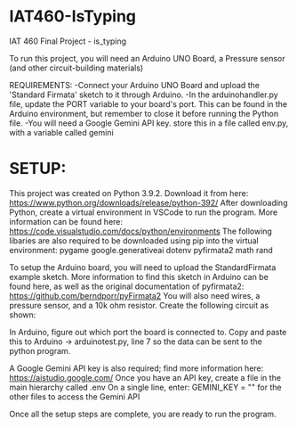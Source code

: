 # IAT460-IsTyping
IAT 460 Final Project - is_typing

To run this project, you will need an Arduino UNO Board, a Pressure sensor (and other circuit-building materials)

REQUIREMENTS:
-Connect your Arduino UNO Board and upload the 'Standard Firmata' sketch to it through Arduino.
-In the arduinohandler.py file, update the PORT variable to your board's port. This can be found in the Arduino environment, but remember to close it before running the Python file.
-You will need a Google Gemini API key. store this in a file called env.py, with a variable called gemini

# SETUP:
This project was created on Python 3.9.2. Download it from here: https://www.python.org/downloads/release/python-392/
After downloading Python, create a virtual environment in VSCode to run the program. More information can be found here: https://code.visualstudio.com/docs/python/environments
The following libaries are also required to be downloaded using pip into the virtual environment:
  pygame
  google.generativeai
  dotenv
  pyfirmata2
  math
  rand

To setup the Arduino board, you will need to upload the StandardFirmata example sketch. More information to find this sketch in Arduino can be found here, as well as the original documentation of pyfirmata2: https://github.com/berndporr/pyFirmata2
You will also need wires, a pressure sensor, and a 10k ohm resistor. Create the following circuit as shown:
<CIRCUIT DIAGRAM HERE>

In Arduino, figure out which port the board is connected to. Copy and paste this to Arduino -> arduinotest.py, line 7 so the data can be sent to the python program.

A Google Gemini API key is also required; find more information here: https://aistudio.google.com/
Once you have an API key, create a file in the main hierarchy called .env
On a single line, enter: GEMINI_KEY = "<YOUR KEY HERE>" for the other files to access the Gemini API

Once all the setup steps are complete, you are ready to run the program. 
